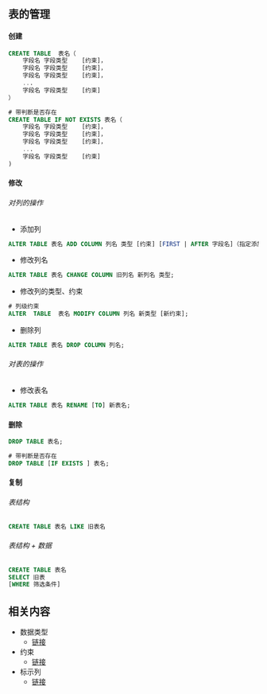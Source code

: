 ## 表的管理
#### 创建
```sql
CREATE TABLE  表名（
    字段名 字段类型    [约束]，
    字段名 字段类型    [约束]，
    字段名 字段类型    [约束]，
    ...
    字段名 字段类型    [约束]
）

# 带判断是否存在
CREATE TABLE IF NOT EXISTS 表名（
    字段名 字段类型    [约束]，
    字段名 字段类型    [约束]，
    字段名 字段类型    [约束]，
    ...
    字段名 字段类型    [约束]
)
```
#### 修改

###### 对列的操作
- 添加列
```sql
ALTER TABLE 表名 ADD COLUMN 列名 类型 [约束] [FIRST | AFTER 字段名]（指定添加位置）;
```
- 修改列名
```sql
ALTER TABLE 表名 CHANGE COLUMN 旧列名 新列名 类型;
```
- 修改列的类型、约束
```sql
# 列级约束
ALTER  TABLE  表名 MODIFY COLUMN 列名 新类型 [新约束];
```
- 删除列
```sql
ALTER TABLE 表名 DROP COLUMN 列名;
```
###### 对表的操作
- 修改表名
```sql
ALTER TABLE 表名 RENAME [TO] 新表名; 
```
#### 删除
```sql
DROP TABLE 表名;

# 带判断是否存在
DROP TABLE [IF EXISTS ] 表名;
```
#### 复制
###### 表结构
```sql
CREATE TABLE 表名 LIKE 旧表名
```
###### 表结构 + 数据
````sql
CREATE TABLE 表名
SELECT 旧表
[WHERE 筛选条件]
````

## 相关内容
 - 数据类型
    - [链接](https://github.com/acompe/study/blob/master/SQL/DDL/%E6%95%B0%E6%8D%AE%E7%B1%BB%E5%9E%8B.md)
 - 约束
    - [链接](https://github.com/acompe/study/blob/master/SQL/DDL/%E7%BA%A6%E6%9D%9F%E6%9D%A1%E4%BB%B6.md)
 - 标示列
    - [链接](https://github.com/acompe/study/blob/master/SQL/DDL/%E6%A0%87%E7%A4%BA%E5%88%97.md)